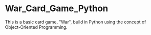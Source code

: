 # War_Card_Game_Python
This is a basic card game, "War", build in Python using the concept of Object-Oriented Programming.
